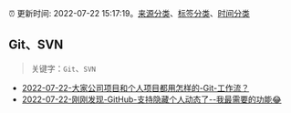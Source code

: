 :alarm_clock: 更新时间: 2022-07-22 15:17:19。[来源分类](../README.md)、[标签分类](../TAGS.md)、[时间分类](../TIMELINE.md)

## Git、SVN


> 关键字：`Git`、`SVN`



- [2022-07-22-大家公司项目和个人项目都用怎样的-Git-工作流？](https://www.v2ex.com/t/868103) 
- [2022-07-22-刚刚发现-GitHub-支持隐藏个人动态了--我最需要的功能😂](https://www.v2ex.com/t/868091) 
